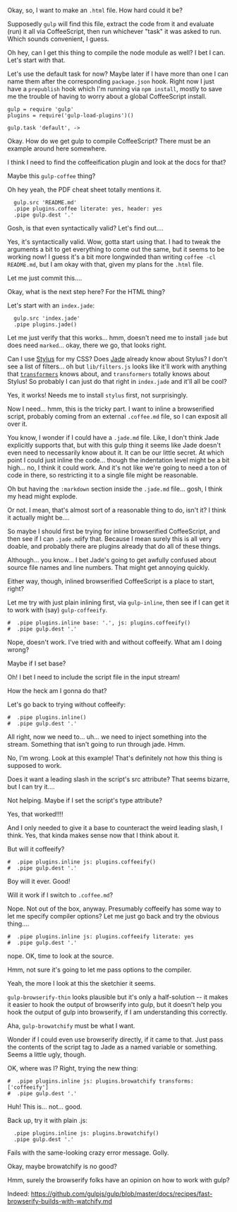 Okay, so, I want to make an `.html` file.  How hard could it be?

Supposedly `gulp` will find this file, extract the code from it and
evaluate (run) it all via CoffeeScript, then run whichever "task"
it was asked to run.  Which sounds convenient, I guess.

Oh hey, can I get this thing to compile the node module as well?  I bet I
can.  Let's start with that.

Let's use the default task for now?  Maybe later if I have more
than one I can name them after the corresponding `package.json`
hook.  Right now I just have a `prepublish` hook which I'm running
via `npm install`, mostly to save me the trouble of having to worry
about a global CoffeeScript install.

    gulp = require 'gulp'
    plugins = require('gulp-load-plugins')()

    gulp.task 'default', ->

Okay.  How do we get gulp to compile CoffeeScript?  There must be an
example around here somewhere.

I think I need to find the coffeeification plugin and look at the docs
for that?

Maybe this `gulp-coffee` thing?

Oh hey yeah, the PDF cheat sheet totally mentions it.

      gulp.src 'README.md'
      .pipe plugins.coffee literate: yes, header: yes
      .pipe gulp.dest '.'

Gosh, is that even syntactically valid?  Let's find out....

Yes, it's syntactically valid.  Wow, gotta start using that.  I had
to tweak the arguments a bit to get everything to come out the same,
but it seems to be working now!  I guess it's a bit more longwinded
than writing `coffee -cl README.md`, but I am okay with that, given
my plans for the `.html` file.

Let me just commit this....

Okay, what is the next step here?  For the HTML thing?

Let's start with an `index.jade`:

      gulp.src 'index.jade'
      .pipe plugins.jade()

Let me just verify that this works... hmm, doesn't need me to install
`jade` but does need `marked`... okay, there we go, that looks
right.

Can I use [Stylus](http://learnboost.github.io/stylus/) for my CSS?
Does [Jade](http://jade-lang.com/) already know about Stylus?  I
don't see a list of filters... oh but `lib/filters.js` looks like
it'll work with anything that
[`transformers`](https://www.npmjs.com/package/transformers) knows
about, and `transformers` totally knows about Stylus!  So probably I
can just do that right in `index.jade` and it'll all be cool?

Yes, it works!  Needs me to install `stylus` first, not surprisingly.

Now I need... hmm, this is the tricky part.  I want to inline a
browserified script, probably coming from an external `.coffee.md`
file, so I can exposit all over it.

You know, I wonder if I could have a `.jade.md` file.  Like, I don't
think Jade explicitly supports that, but with this gulp thing it
seems like Jade doesn't even need to necessarily know about it.  It
can be our little secret.  At which point I could just inline the
code...  though the indentation level might be a bit high... no, I
think it could work.  And it's not like we're going to need a ton
of code in there, so restricting it to a single file might be
reasonable.

Oh but having the `:markdown` section inside the `.jade.md` file...
gosh, I think my head might explode.

Or not.  I mean, that's almost sort of a reasonable thing to do,
isn't it?  I think it actually might be....

So maybe I should first be trying for inline browserified CoffeeScript,
and then see if I can `.jade.md`ify that.  Because I mean surely this is
all very doable, and probably there are plugins already that do all of
these things.

Although... you know... I bet Jade's going to get awfully confused about
source file names and line numbers.  That might get annoying quickly.

Either way, though, inlined browserified CoffeeScript is a place to start,
right?

Let me try with just plain inlining first, via `gulp-inline`, then
see if I can get it to work with (say) `gulp-coffeeify`.

    #  .pipe plugins.inline base: '.', js: plugins.coffeeify()
    #  .pipe gulp.dest '.'

Nope, doesn't work.  I've tried with and without coffeeify.  What
am I doing wrong?

Maybe if I set base?

Oh!  I bet I need to include the script file in the input stream!

How the heck am I gonna do that?

Let's go back to trying without coffeeify:

    #  .pipe plugins.inline()
    #  .pipe gulp.dest '.'

All right, now we need to... uh... we need to inject something into
the stream.  Something that isn't going to run through jade.  Hmm.

No, I'm wrong.  Look at this example!  That's definitely not how
this thing is supposed to work.

Does it want a leading slash in the script's src attribute?  That seems
bizarre, but I can try it....

Not helping.  Maybe if I set the script's type attribute?

Yes, that worked!!!!

And I only needed to give it a base to counteract the weird leading
slash, I think.  Yes, that kinda makes sense now that I think about
it.

But will it coffeeify?

    #  .pipe plugins.inline js: plugins.coffeeify()
    #  .pipe gulp.dest '.'

Boy will it ever.  Good!

Will it work if I switch to `.coffee.md`?

Nope.  Not out of the box, anyway.  Presumably coffeeify has some
way to let me specify compiler options?  Let me just go back and try
the obvious thing....

    #  .pipe plugins.inline js: plugins.coffeeify literate: yes
    #  .pipe gulp.dest '.'

nope.  OK, time to look at the source.

Hmm, not sure it's going to let me pass options to the compiler.

Yeah, the more I look at this the sketchier it seems.

`gulp-browserify-thin` looks plausible but it's only a half-solution
-- it makes it easier to hook the output of browserify into gulp,
but it doesn't help you hook the output of gulp into browserify, if I
am understanding this correctly.

Aha, `gulp-browatchify` must be what I want.

Wonder if I could even use browserify directly, if it came to that.
Just pass the contents of the script tag to Jade as a named variable
or something.  Seems a little ugly, though.

OK, where was I?  Right, trying the new thing:

    #  .pipe plugins.inline js: plugins.browatchify transforms: ['coffeeify']
    #  .pipe gulp.dest '.'

Huh!  This is... not... good.

Back up, try it with plain .js:

      .pipe plugins.inline js: plugins.browatchify()
      .pipe gulp.dest '.'

Fails with the same-looking crazy error message.  Golly.

Okay, maybe browatchify is no good?

Hmm, surely the browserify folks have an opinion on how to work with gulp?

Indeed: https://github.com/gulpjs/gulp/blob/master/docs/recipes/fast-browserify-builds-with-watchify.md



